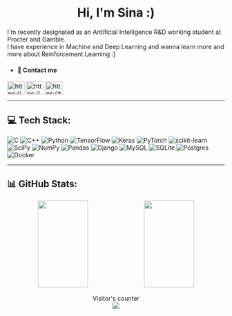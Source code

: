 <h1 align="center">Hi, I'm Sina :)</h1>
<p>
I'm recently designated as an Aritificial Intelligence R&D working student at Procter and Gamble.  <br/>
I have experience in Machine and Deep Learning and wanna learn more and more about Reinforcement Learning :]
</p>

<!-- ## 📩 Cover Letter
My Cover Letter, which I explained my academic and work experience, can be downloaded from this [link](https://github.com/sinarazi/sinarazi/blob/main/Cover_Letter_Sina_Razi.pdf).<br/>
<br/>

## 📝 Curriculum Vitae
My CV can be downloaded from [here](https://github.com/sinarazi/sinarazi/blob/main/Sina_Razi_CV.pdf).<br/>
<br/>
 -->
- #### 🔗 Contact me
<!--[![LinkedIn](https://img.shields.io/badge/LinkedIn-%230077B5.svg?logo=linkedin&logoColor=white)](https://linkedin.com/in/https://www.linkedin.com/in/sinarazii/) [![Twitter](https://img.shields.io/badge/Twitter-%231DA1F2.svg?logo=Twitter&logoColor=white)](https://twitter.com/https://twitter.com/thesinnah) -->
<p align="left">
<a href="https://www.linkedin.com/in/sinarazii/" target="blank"><img align="center" src="https://raw.githubusercontent.com/rahuldkjain/github-profile-readme-generator/master/src/images/icons/Social/linked-in-alt.svg" alt="https://www.linkedin.com/in/sinarazii/" height="30" width="40" /></a>
<a href="https://www.kaggle.com/sinarazi" target="blank"><img align="center" src="https://raw.githubusercontent.com/rahuldkjain/github-profile-readme-generator/master/src/images/icons/Social/kaggle.svg" alt="https://www.kaggle.com/sinarazi" height="30" width="40" /></a>
<a href="https://twitter.com/thesinnah" target="blank"><img align="center" src="https://raw.githubusercontent.com/rahuldkjain/github-profile-readme-generator/master/src/images/icons/Social/twitter.svg" alt="https://twitter.com/thesinnah" height="30" width="40" /></a>
</p>  

---

## 💻 Tech Stack:
![C](https://img.shields.io/badge/c-%2300599C.svg?style=for-the-badge&logo=c&logoColor=white) ![C++](https://img.shields.io/badge/c++-%2300599C.svg?style=for-the-badge&logo=c%2B%2B&logoColor=white) ![Python](https://img.shields.io/badge/python-3670A0?style=for-the-badge&logo=python&logoColor=ffdd54) ![TensorFlow](https://img.shields.io/badge/TensorFlow-%23FF6F00.svg?style=for-the-badge&logo=TensorFlow&logoColor=white) ![Keras](https://img.shields.io/badge/Keras-%23D00000.svg?style=for-the-badge&logo=Keras&logoColor=white) ![PyTorch](https://img.shields.io/badge/PyTorch-%23EE4C2C.svg?style=for-the-badge&logo=PyTorch&logoColor=white) 
![scikit-learn](https://img.shields.io/badge/scikit--learn-%23F7931E.svg?style=for-the-badge&logo=scikit-learn&logoColor=white) ![SciPy](https://img.shields.io/badge/SciPy-%230C55A5.svg?style=for-the-badge&logo=scipy&logoColor=%white) ![NumPy](https://img.shields.io/badge/numpy-%23013243.svg?style=for-the-badge&logo=numpy&logoColor=white) ![Pandas](https://img.shields.io/badge/pandas-%23150458.svg?style=for-the-badge&logo=pandas&logoColor=white) ![Django](https://img.shields.io/badge/django-%23092E20.svg?style=for-the-badge&logo=django&logoColor=white) ![MySQL](https://img.shields.io/badge/mysql-%2300f.svg?style=for-the-badge&logo=mysql&logoColor=white) ![SQLite](https://img.shields.io/badge/sqlite-%2307405e.svg?style=for-the-badge&logo=sqlite&logoColor=white) ![Postgres](https://img.shields.io/badge/postgres-%23316192.svg?style=for-the-badge&logo=postgresql&logoColor=white) ![Docker](https://img.shields.io/badge/docker-%230db7ed.svg?style=for-the-badge&logo=docker&logoColor=white) 

---

## 📊 GitHub Stats:
<p align="center">
 <img height="200em" width='48%' src="https://github-readme-stats.vercel.app/api?username=sinarazi&show_icons=true&theme=midnight-purple&include_all_commits=true&count_private=true&hide_border=true"/>
  <img height="200em" width='48%' src="https://github-readme-streak-stats.herokuapp.com/?user=sinarazi&theme=midnight-purple&hide_border=true"/>

<br/>
<p align="center"> 
  Visitor's counter<br>
  <img src="https://profile-counter.glitch.me/sinarazi/count.svg" />
</p>
